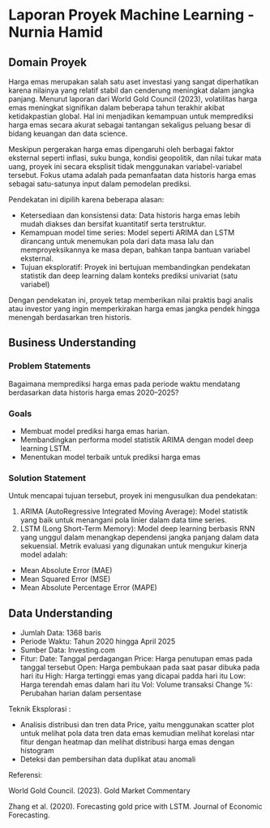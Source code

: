 # Laporan Proyek Machine Learning - Nurnia Hamid 

## Domain Proyek

  Harga emas merupakan salah satu aset investasi yang sangat diperhatikan karena nilainya yang relatif stabil dan cenderung meningkat dalam jangka panjang. Menurut laporan dari World Gold Council (2023), volatilitas harga emas meningkat signifikan dalam beberapa tahun terakhir akibat ketidakpastian global. Hal ini menjadikan kemampuan untuk memprediksi harga emas secara akurat sebagai tantangan sekaligus peluang besar di bidang keuangan dan data science.

  Meskipun pergerakan harga emas dipengaruhi oleh berbagai faktor eksternal seperti inflasi, suku bunga, kondisi geopolitik, dan nilai tukar mata uang, proyek ini secara eksplisit tidak menggunakan variabel-variabel tersebut. Fokus utama adalah pada pemanfaatan data historis harga emas sebagai satu-satunya input dalam pemodelan prediksi.

  Pendekatan ini dipilih karena beberapa alasan:
- Ketersediaan dan konsistensi data: Data historis harga emas lebih mudah diakses dan bersifat kuantitatif serta terstruktur.
- Kemampuan model time series: Model seperti ARIMA dan LSTM dirancang untuk menemukan pola dari data masa lalu dan memproyeksikannya ke masa depan, bahkan tanpa bantuan variabel eksternal.
- Tujuan eksploratif: Proyek ini bertujuan membandingkan pendekatan statistik dan deep learning dalam konteks prediksi univariat (satu variabel)

Dengan pendekatan ini, proyek tetap memberikan nilai praktis bagi analis atau investor yang ingin memperkirakan harga emas jangka pendek hingga menengah berdasarkan tren historis.

## Business Understanding
### Problem Statements
Bagaimana memprediksi harga emas pada periode waktu mendatang berdasarkan data historis harga emas 2020–2025?
### Goals 
- Membuat model prediksi harga emas harian.
- Membandingkan performa model statistik ARIMA dengan model deep learning LSTM.
- Menentukan model terbaik untuk prediksi harga emas
### Solution Statement
Untuk mencapai tujuan tersebut, proyek ini mengusulkan dua pendekatan:
1. ARIMA (AutoRegressive Integrated Moving Average): Model statistik yang baik untuk menangani pola linier dalam data time series.
2. LSTM (Long Short-Term Memory): Model deep learning berbasis RNN yang unggul dalam menangkap dependensi jangka panjang dalam data sekuensial.
Metrik evaluasi yang digunakan untuk mengukur kinerja model adalah:
- Mean Absolute Error (MAE)
- Mean Squared Error (MSE)
- Mean Absolute Percentage Error (MAPE)

## Data Understanding
- Jumlah Data: 1368 baris
- Periode Waktu: Tahun 2020 hingga April 2025
- Sumber Data: Investing.com
- Fitur:
Date: Tanggal perdagangan 
Price: Harga penutupan emas pada tanggal tersebut 
Open: Harga pembukaan pada saat pasar dibuka pada hari itu 
High: Harga tertinggi emas yang dicapai padda hari itu 
Low: Harga terendah emas dalam hari itu
Vol: Volume transaksi
Change %: Perubahan harian dalam persentase 

Teknik Eksplorasi : 
- Analisis distribusi dan tren data Price, yaitu menggunakan scatter plot untuk melihat pola data tren data emas kemudian melihat korelasi ntar fitur dengan heatmap dan melihat distribusi harga emas dengan histogram
- Deteksi dan pembersihan data duplikat atau anomali

  








































































































Referensi:

World Gold Council. (2023). Gold Market Commentary

Zhang et al. (2020). Forecasting gold price with LSTM. Journal of Economic Forecasting.
